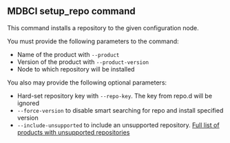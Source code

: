 ## MDBCI setup_repo command

This command installs a repository to the given configuration node.

You must provide the following parameters to the command:

* Name of the product with `--product`
* Version of the product with `--product-version`
* Node to which repository will be installed

You also may provide the following optional parameters:

* Hard-set repository key with `--repo-key`. The key from repo.d will be ignored
* `--force-version` to disable smart searching for repo and install specified version
* `--include-unsupported` to include an unsupported repository. [Full list of products with unsupported repositories](../products/all_products.md)
